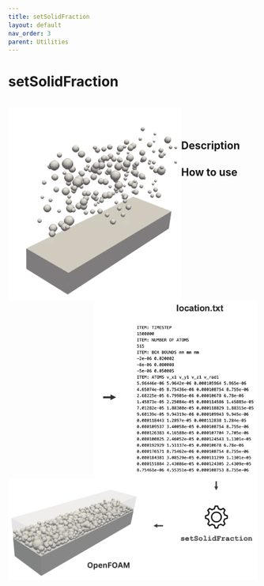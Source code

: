 ```yaml
---
title: setSolidFraction
layout: default
nav_order: 3
parent: Utilities
---
```


# setSolidFraction

<br>

<img align="left" class="utility_image"  width="350"  src="images/particles.gif"> 
<img align="right"  width="330"  src="images/banner1.png"> <br> 
<img align="left"   src="images/banner2.png"> <br>





## Description



## How to use
